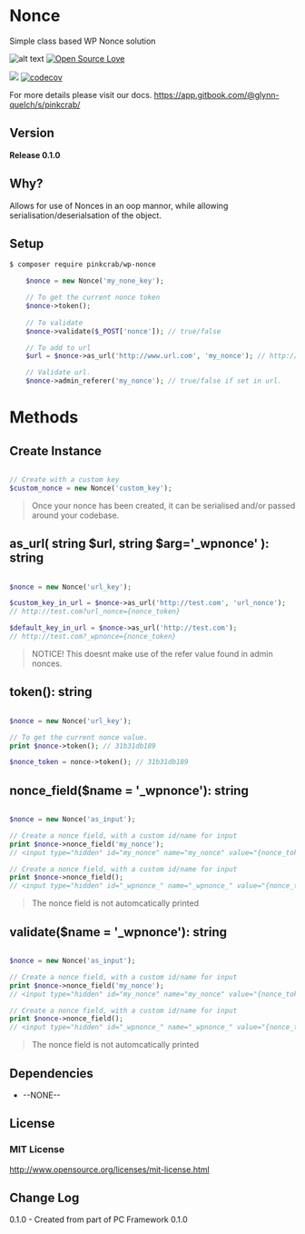 # Nonce

Simple class based WP Nonce solution  

![alt text](https://img.shields.io/badge/Current_Version-0.1.0-yellow.svg?style=flat " ") 
[![Open Source Love](https://badges.frapsoft.com/os/mit/mit.svg?v=102)](https://github.com/ellerbrock/open-source-badge/)

![](https://github.com/Pink-Crab/Nonce/workflows/GitHub_CI/badge.svg " ")
[![codecov](https://codecov.io/gh/Pink-Crab/Nonce/branch/master/graph/badge.svg?token=R3SB4WDL8Z)](https://codecov.io/gh/Pink-Crab/Nonce)



For more details please visit our docs.
https://app.gitbook.com/@glynn-quelch/s/pinkcrab/
 

## Version ##

**Release 0.1.0**

## Why? ##
Allows for use of Nonces in an oop mannor, while allowing serialisation/deserialsation of the object.

## Setup ##

```bash 
$ composer require pinkcrab/wp-nonce

``` 

```php
    $nonce = new Nonce('my_none_key');

    // To get the current nonce token
    $nonce->token();
    
    // To validate
    $nonce->validate($_POST['nonce']); // true/false

    // To add to url
    $url = $nonce->as_url('http://www.url.com', 'my_nonce'); // http://www.url.com?my_nonce={nonce_value}

    // Validate url.
    $nonce->admin_referer('my_nonce'); // true/false if set in url.
```

# Methods

## Create Instance

``` php

// Create with a custom key
$custom_nonce = new Nonce('custom_key');

```

> Once your nonce has been created, it can be serialised and/or passed around your codebase.

## as_url( string $url, string $arg='_wpnonce' ): string

``` php

$nonce = new Nonce('url_key');

$custom_key_in_url = $nonce->as_url('http://test.com', 'url_nonce');
// http://test.com?url_nonce={nonce_token}

$default_key_in_url = $nonce->as_url('http://test.com');
// http://test.com?_wpnonce={nonce_token}
```

> NOTICE! This doesnt make use of the refer value found in admin nonces.

## token(): string

``` php

$nonce = new Nonce('url_key');

// To get the current nonce value.
print $nonce->token(); // 31b31db189

$nonce_token = nonce->token(); // 31b31db189
```

## nonce_field($name = '_wpnonce'): string

``` php

$nonce = new Nonce('as_input');

// Create a nonce field, with a custom id/name for input
print $nonce->nonce_field('my_nonce'); 
// <input type="hidden" id="my_nonce" name="my_nonce" value="{nonce_token}">

// Create a nonce field, with a custom id/name for input
print $nonce->nonce_field(); 
// <input type="hidden" id="_wpnonce_" name="_wpnonce_" value="{nonce_token}">
```
> The nonce field is not automcatically printed

## validate($name = '_wpnonce'): string

``` php

$nonce = new Nonce('as_input');

// Create a nonce field, with a custom id/name for input
print $nonce->nonce_field('my_nonce'); 
// <input type="hidden" id="my_nonce" name="my_nonce" value="{nonce_token}">

// Create a nonce field, with a custom id/name for input
print $nonce->nonce_field(); 
// <input type="hidden" id="_wpnonce_" name="_wpnonce_" value="{nonce_token}">
```
> The nonce field is not automcatically printed

## Dependencies ##

* --NONE--

## License ##

### MIT License ###

http://www.opensource.org/licenses/mit-license.html  

## Change Log ##

0.1.0 - Created from part of PC Framework 0.1.0
